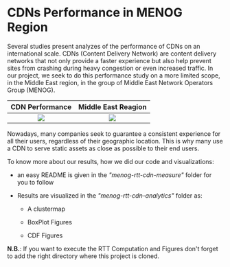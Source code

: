 # CDNs Performance in MENOG Region

Several studies present analyzes of the performance of CDNs on an international scale. CDNs (Content Delivery Network) are content delivery networks that not only provide a faster experience but also help prevent sites from crashing during heavy congestion or even increased traffic. In our project, we seek to do this performance study on a more limited scope, in the Middle East region, in the group of Middle East Network Operators Group (MENOG).


CDN Performance |  Middle East Reagion
:-------------------------:|:-------------------------:
![](https://www.themexpert.com/images/easyblog_articles/273/b2ap3_large_cdn_cover.png)  |  ![](https://lh3.googleusercontent.com/proxy/LaPohduRZtqSvCdHR-YbcbiUSRbS-8FmlioVn8sKg4XzpjEXgypD9zQAoC8blmqD8wNXuagkysbLoFKUYuJGxDeZy_v5ZKFtr7Ffv_dI6YfmFYbF2IFFLfqS1K0jK_-OmDHlP8KSAHA)

Nowadays, many companies seek to guarantee a consistent experience for all their users, regardless of their geographic location. This is why many use a CDN to serve static assets as close as possible to their end users.

To know more about our results, how we did our code and visualizations:

 - an easy README is given in the *"menog-rtt-cdn-measure"* folder for you to follow

 - Results are visualized in the *"menog-rtt-cdn-analytics"* folder as:

    - A clustermap

    - BoxPlot Figures

    - CDF Figures

__N.B.__: If you want to execute the RTT Computation and Figures don't forget to add the right directory where this project is cloned.

